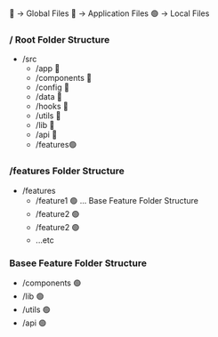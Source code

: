 🔵 -> Global Files
🔴 -> Application Files
🟢 -> Local Files

### / Root Folder Structure

- /src
  - /app 🔴
  - /components 🔵
  - /config 🔵
  - /data 🔵
  - /hooks 🔵
  - /utils 🔵
  - /lib 🔵
  - /api 🔵
  - /features🟢

### /features Folder Structure

- /features
  - /feature1 🟢
    ... Base Feature Folder Structure
  - /feature2 🟢
  - /feature2 🟢
  - ...etc

### Basee Feature Folder Structure

- /components 🟢
- /lib 🟢
- /utils 🟢
- /api 🟢
